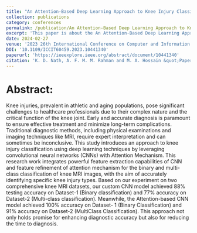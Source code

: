 ```yaml
---
title: "An Attention-Based Deep Learning Approach to Knee Injury Classification from MRI Images"
collection: publications
category: conferences
permalink: /publication/An Attention-Based Deep Learning Approach to Knee Injury Classification from MRI Images
excerpt: 'This paper is about the An Attention-Based Deep Learning Approach to Knee Injury Classification from MRI Images.'
date: 2024-02-27
venue: '2023 26th International Conference on Computer and Information Technology (ICCIT)'
DOI: '10.1109/ICCIT60459.2023.10441340'
paperurl: 'https://ieeexplore.ieee.org/abstract/document/10441340'
citation: 'K. D. Nath, A. F. M. M. Rahman and M. A. Hossain &quot;Paper Title Number 1.&quot; <i>Journal 1</i>. 1(1).'
---
```


Abstract:
======

Knee injuries, prevalent in athletic and aging populations, pose significant challenges to healthcare professionals due to their complex nature and the critical function of the knee joint. Early and accurate diagnosis is paramount to ensure effective treatment and minimize long-term complications. Traditional diagnostic methods, including physical examinations and imaging techniques like MRI, require expert interpretation and can sometimes be inconclusive. This study introduces an approach to knee injury classification using deep learning techniques by leveraging convolutional neural networks (CNNs) with Attention Mechanism. This research work integrates powerful feature extraction capabilities of CNN and feature refinement of attention mechanism for the binary and multi-class classification of knee MRI images, with the aim of accurately identifying specific knee injury types. Based on our experiment on two comprehensive knee MRI datasets, our custom CNN model achieved 88% testing accuracy on Dataset-1 (Binary classification) and 77% accuracy on Dataset-2 (Multi-class classification). Meanwhile, the Attention-based CNN model achieved 100% accuracy on Dataset- 1 (Binary Classification) and 91% accuracy on Dataset-2 (MultiClass Classification). This approach not only holds promise for enhancing diagnostic accuracy but also for reducing the time to diagnosis.